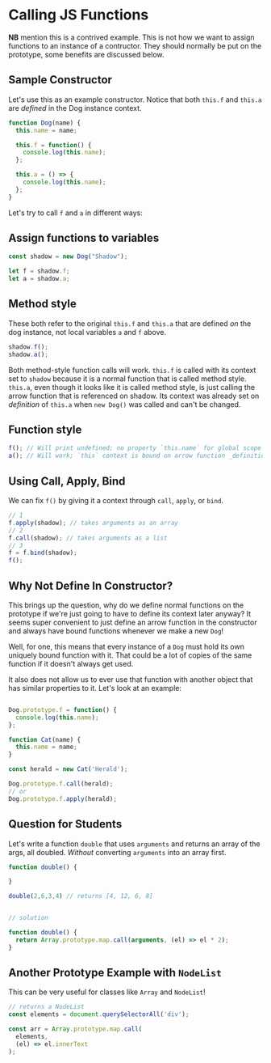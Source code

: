 # Calling JS Functions

**NB** mention this is a contrived example. This is not how we want to assign
functions to an instance of a contructor. They should normally be put on the
prototype, some benefits are discussed below.

## Sample Constructor

Let's use this as an example constructor. Notice that both `this.f` and
`this.a` are _defined_ in the Dog instance context.

```js
function Dog(name) {
  this.name = name;

  this.f = function() {
    console.log(this.name);
  };

  this.a = () => {
    console.log(this.name);
  };
}
```

Let's try to call `f` and `a` in different ways:

## Assign functions to variables

```js
const shadow = new Dog("Shadow");

let f = shadow.f;
let a = shadow.a;
```

## Method style
These both refer to the original `this.f` and `this.a` that are defined _on_
the dog instance, not local variables `a` and `f` above.

```js
shadow.f(); 
shadow.a();
```

Both method-style function calls will work. `this.f` is called with its
context set to `shadow` because it is a normal function that is called method
style. `this.a`, even though it looks like it is called method style, is just
calling the arrow function that is referenced on shadow. Its context was
already set on _definition_ of `this.a` when `new Dog()` was called and can't
be changed.

## Function style

```js
f(); // Will print undefined; no property `this.name` for global scope
a(); // Will work; `this` context is bound on arrow function _definition_
```

## Using Call, Apply, Bind

We can fix `f()` by giving it a context through `call`, `apply`, or `bind`.

```js
// 1
f.apply(shadow); // takes arguments as an array
// 2
f.call(shadow); // takes arguments as a list
// 3
f = f.bind(shadow);
f();
```

## Why Not Define In Constructor?

This brings up the question, why do we define normal functions on the prototype
if we're just going to have to define its context later anyway? It seems super
convenient to just define an arrow function in the constructor and always have
bound functions whenever we make a new `Dog`!

Well, for one, this means that every instance of a `Dog` must hold its own
uniquely bound function with it. That could be a lot of copies of the same
function if it doesn't always get used.

It also does not allow us to ever use that function with another object that
has similar properties to it. Let's look at an example:

```js

Dog.prototype.f = function() {
  console.log(this.name);
};

function Cat(name) {
  this.name = name;
}

const herald = new Cat('Herald');

Dog.prototype.f.call(herald);
// or
Dog.prototype.f.apply(herald);
```

## Question for Students

Let's write a function `double` that uses `arguments` and returns an array of
the args, all doubled. _Without_ converting `arguments` into an array first.

```js
function double() {

}

double(2,6,3,4) // returns [4, 12, 6, 8]


// solution

function double() {
  return Array.prototype.map.call(arguments, (el) => el * 2);
}
```

## Another Prototype Example with `NodeList`

This can be very useful for classes like `Array` and `NodeList`!

```js
// returns a NodeList
const elements = document.querySelectorAll('div');

const arr = Array.prototype.map.call(
  elements,
  (el) => el.innerText
);
```
